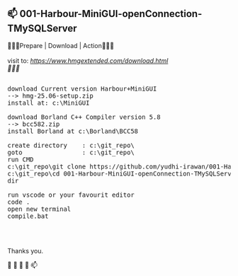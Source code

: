 <h2>📫 001-Harbour-MiniGUI-openConnection-TMySQLServer</h2>


 💞️💞️💞️<span class="font-weight-bold">Prepare | Download | Action</span>💞️💞️💞️
<br>
<br><span class="font-weight-bold">visit to: </span>
<i>	
<a href="https://www.hmgextended.com/download.html">https://www.hmgextended.com/download.html</a>
<br>🌱🌱🌱<br>
</i>

<pre>

download Current version Harbour+MiniGUI
--> hmg-25.06-setup.zip
install at: c:\MiniGUI

download Borland C++ Compiler version 5.8
--> bcc582.zip
install Borland at c:\Borland\BCC58

create directory	: c:\git_repo\
goto		        : c:\git_repo\
run CMD
c:\git_repo\git clone https://github.com/yudhi-irawan/001-Harbour-MiniGUI-openConnection-TMySQLServer.git
c:\git_repo\cd 001-Harbour-MiniGUI-openConnection-TMySQLServer
dir

run vscode or your favourit editor
code .
open new terminal
compile.bat
</pre>


<br><br>
 
 
 Thanks you. 

 👋 👀 🌱 💞️ 📫 

